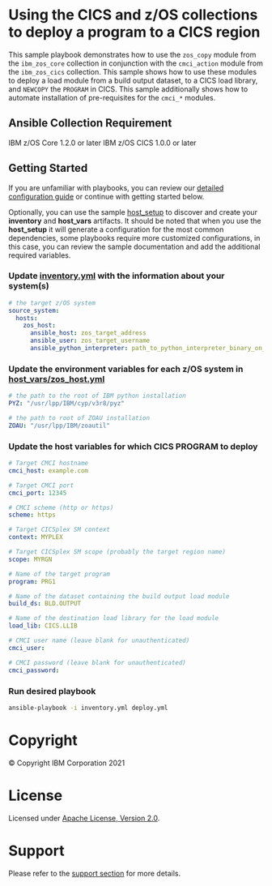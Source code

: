 # Using the CICS and z/OS collections to deploy a program to a CICS region

This sample playbook demonstrates how to use the `zos_copy` module from the `ibm_zos_core` collection in
conjunction with the `cmci_action` module from the `ibm_zos_cics` collection.  This sample shows how to use
these modules to deploy a load module from a build output dataset, to a CICS load library, and `NEWCOPY` the
`PROGRAM` in CICS.  This sample additionally shows how to automate installation of pre-requisites for the `cmci_*`
modules.

## Ansible Collection Requirement

IBM z/OS Core 1.2.0 or later
IBM z/OS CICS 1.0.0 or later

## Getting Started
If you are unfamiliar with playbooks, you can review our
[detailed configuration guide](../../../docs/share/configuration_guide.md) or
continue with getting started below.

Optionally, you can use the sample
[host_setup](../../../zos_administration/host_setup/README.md)
to discover and create your **inventory** and **host_vars** artifacts. It should
be noted that when you use the **host_setup** it will generate a configuration
for the most common dependencies, some playbooks require more customized
configurations, in this case, you can review the sample documentation and
add the additional required variables.

###  Update [inventory.yml](inventory.yml) with the information about your system(s)

```yaml
# the target z/OS system
source_system:
  hosts:
    zos_host:
      ansible_host: zos_target_address
      ansible_user: zos_target_username
      ansible_python_interpreter: path_to_python_interpreter_binary_on_zos_target
```

### Update the environment variables for each z/OS system in [host_vars/zos_host.yml](host_vars/zos_host.yml)

```yaml
# the path to the root of IBM python installation
PYZ: "/usr/lpp/IBM/cyp/v3r8/pyz"

# the path to root of ZOAU installation
ZOAU: "/usr/lpp/IBM/zoautil"
```

### Update the host variables for which CICS PROGRAM to deploy

```yaml
# Target CMCI hostname
cmci_host: example.com

# Target CMCI port
cmci_port: 12345

# CMCI scheme (http or https)
scheme: https

# Target CICSplex SM context
context: MYPLEX

# Target CICSplex SM scope (probably the target region name)
scope: MYRGN

# Name of the target program
program: PRG1

# Name of the dataset containing the build output load module
build_ds: BLD.OUTPUT

# Name of the destination load library for the load module
load_lib: CICS.LLIB

# CMCI user name (leave blank for unauthenticated)
cmci_user:

# CMCI password (leave blank for unauthenticated)
cmci_password:
```

### Run desired playbook

```bash
ansible-playbook -i inventory.yml deploy.yml
```

# Copyright

© Copyright IBM Corporation 2021

# License

Licensed under [Apache License,
Version 2.0](https://opensource.org/licenses/Apache-2.0).

# Support

Please refer to the [support section](../../../README.md#support) for more
details.